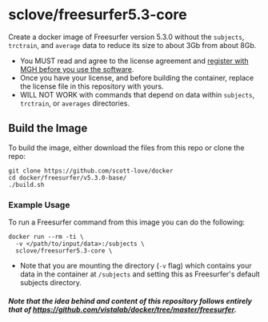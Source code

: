 # sclove/freesurfer5.3-core

Create a docker image of Freesurfer version 5.3.0 without the ```subjects```, ```trctrain```, and ```average``` data to reduce its size to about 3Gb from about 8Gb.

- You MUST read and agree to the license agreement and [register with MGH before you use the software](https://surfer.nmr.mgh.harvard.edu/registration.html).
- Once you have your license, and before building the container, replace the license file in this repository with yours.
- WILL NOT WORK with commands that depend on data within ```subjects```, ```trctrain```, or ```averages``` directories.

## Build the Image
To build the image, either download the files from this repo or clone the repo:
```
git clone https://github.com/scott-love/docker
cd docker/freesurfer/v5.3.0-base/
./build.sh
```
### Example Usage ###
To run a Freesurfer command from this image you can do the following:
```
docker run --rm -ti \
  -v </path/to/input/data>:/subjects \
  sclove/freesurfer5.3-core \
```
* Note that you are mounting the directory (```-v``` flag) which contains your data in the container at ```/subjects``` and setting this as Freesurfer's default subjects directory.

##### Note that the idea behind and content of this repository follows entirely that of https://github.com/vistalab/docker/tree/master/freesurfer.
